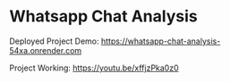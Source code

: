 # Whatsapp Chat Analysis

Deployed Project Demo: https://whatsapp-chat-analysis-54xa.onrender.com

Project Working: https://youtu.be/xffjzPka0z0
